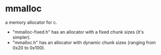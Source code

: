# mmalloc
a memory allocator for c.
- "mmalloc-fixed.h" has an allocator with a fixed chunk sizes (it's simpler).
- "mmalloc.h" has an allocator with dynamic chunk sizes (ranging from 0x20 to 0x100).
